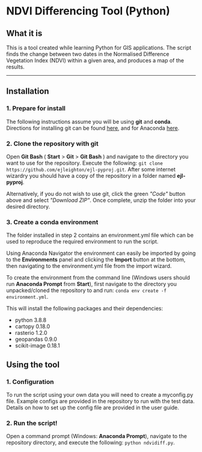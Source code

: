 # NDVI Differencing Tool (Python)

## What it is

This is a tool created while learning Python for GIS applications. The script finds the change between two dates in the Normalised Difference Vegetation Index (NDVI) within a given area, and produces a map of the results.

---

## Installation

### 1. Prepare for install

The following instructions assume you will be using **git** and **conda**. Directions for installing git can be found [here](https://git-scm.com/downloads "Git - Downloads"), and for Anaconda [here](https://docs.anaconda.com/anaconda/install/ "Installation - Anaconda documentation").

### 2. Clone the repository with git

Open **Git Bash** ( **Start** > **Git** > **Git Bash** ) and navigate to the directory you want to use for the repository. Execute the following: `git clone https://github.com/ejleighton/ejl-pyproj.git`. After some internet wizardry you should have a copy of the repository in a folder named **ejl-pyproj**.

Alternatively, if you do not wish to use git, click the green *"Code"* button above and select *"Download ZIP"*. Once complete, unzip the folder into your desired directory.

### 3. Create a conda environment

The folder installed in step 2 contains an environment.yml file which can be used to reproduce the required environment to run the script.

Using Anaconda Navigator the environment can easily be imported by going to the **Environments** panel and clicking the **Import** button at the bottom, then navigating to the environment.yml file from the import wizard.

To create the environment from the command line (Windows users should run **Anaconda Prompt** from **Start**), first navigate to the directory you unpacked/cloned the repository to and run: `conda env create -f environment.yml`.

This will install the following packages and their dependencies:

- python 3.8.8
- cartopy 0.18.0
- rasterio 1.2.0
- geopandas 0.9.0
- scikit-image 0.18.1

## Using the tool

### 1. Configuration

To run the script using your own data you will need to create a myconfig.py file. Example configs are provided in the repository to run with the test data. Details on how to set up the config file are provided in the user guide.

### 2. Run the script!

Open a command prompt (Windows: **Anaconda Prompt**), navigate to the repository directory, and execute the following: `python ndvidiff.py`.
